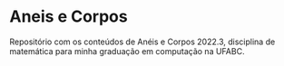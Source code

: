 # Aneis e Corpos
Repositório com os conteúdos de Anéis e Corpos 2022.3, disciplina de matemática para minha graduação em computação na UFABC.
